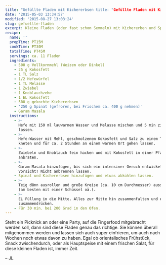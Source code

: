 ```yaml
---
title: "Gefüllte Fladen mit Kichererbsen title: "Gefüllte Fladen mit Kichererbsen title: Vegane Gefüllte Fladen mit Kichererbsen title: Gefüllte Fladen mit Kichererbsen & Spinat Spinat Spinat Spinat" Spinat Spinat Spinat Spinat""
date: '2015-05-03 13:34:57'
modified: '2015-08-27 13:03:24'
slug: gefuellte-fladen
excerpt: Kleine Fladen (oder fast schon Semmeln) mit Kichererben und Spinat.
recipe:
  name: ''
  prepTime: PT15M
  cookTime: PT30M
  totalTime: PT45M
  servings: ca. 11 Fladen
  ingredients:
    - 500 g Vollkornmehl (Weizen oder Dinkel)
    - 25 g Kokosfett
    - 1 TL Salz
    - 1/2 Hefewürfel
    - 1 TL Melasse
    - 1 Zwiebel
    - 1 Knoblauchzehe
    - 1 EL Kokosfett
    - 500 g gekochte Kichererbsen
    - '250 g Spinat (gefroren, bei Frischem ca. 400 g nehmen)'
    - Garam Masala
  instructions:
    - >-
      Hefe mit 150 ml lauwarmem Wasser und Melasse mischen und 5 min ziehen
      lassen.
    - >-
      Hefe-Wasser mit Mehl, geschmolzenem Kokosfett und Salz zu einem Teig
      kneten und für ca. 2 Stunden an einem warmen Ort gehen lassen.
    - >-
      Zwiebeln und Knoblauch fein hacken und mit Kokosfett in einer Pfanne
      anbraten.
    - >-
      Garam Masala hinzufügen, bis sich ein intensiver Geruch entwickelt.
      Vorsicht! Nicht anbrennen lassen.
    - Spinat und Kichererbsen hinzufügen und etwas abkühlen lassen.
    - >-
      Teig dünn ausrollen und große Kreise (ca. 10 cm Durchmesser) ausstechen
      (am besten mit einer Schüssel oä.).
    - >-
      EL Füllung in die Mitte. Alles zur Mitte hin zusammenfalten und oben etwas
      zusammendrücken.
    - Für 30 min. bei 200 Grad in den Ofen.
---
```


Steht ein Picknick an oder eine Party, auf die Fingerfood mitgebracht werden soll, dann sind diese Fladen genau das richtige. Sie können überall mitgenommen werden und lassen sich auch super einfrieren, um auch nach Wochen noch etwas davon zu haben. Egal ob orientalisches Frühstück, Snack zwischendurch, oder als Hauptspeise mit einem frischen Salat, für diese kleinen Fladen ist, immer Zeit. [<!-- Image removed (no copyright): Fladen-collage-640x228.jpg -->](https://www.veganblatt.com/i/Fladen-collage.jpg)

– JL

